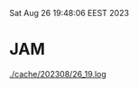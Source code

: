 Sat Aug 26 19:48:06 EEST 2023
# JAM
<a href='./cache/202308/26_19.log'>./cache/202308/26_19.log</a>
